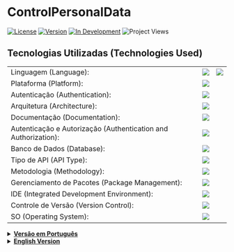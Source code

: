   # ControlPersonalData
  [![License](https://img.shields.io/badge/License-MIT-blue.svg)](https://opensource.org/licenses/MIT)
  [![Version](https://img.shields.io/badge/Version-1.0-brightgreen)](https://github.com/seu-usuario/seu-projeto)
  [![In Development](https://img.shields.io/badge/Status-In%20Development-yellow)](https://github.com/seu-usuario/seu-projeto)
  ![Project Views](https://komarev.com/ghpvc/?username=seu-usuario&label=Project%20Views&color=brightgreen)

  ## Tecnologias Utilizadas (Technologies Used)
  <table>
    <tr>
      <td>Linguagem (Language):</td>
      <td><img src="https://img.shields.io/badge/C%23-239120?style=for-the-badge&logo=c-sharp&logoColor=white"></td>
      <td><img src="https://img.shields.io/badge/JSON-5E5C5C?style=for-the-badge&logo=json&logoColor=white"></td>
    </tr>
    <tr>
      <td>Plataforma (Platform):</td>
      <td><img src="https://img.shields.io/badge/.NET-512BD4?style=for-the-badge&logo=dotnet&logoColor=white"></td>
    </tr>
    <tr>
      <td>Autenticação (Authentication):</td>
      <td><img src="https://img.shields.io/badge/JWT-000000?style=for-the-badge&logo=JSON%20web%20tokens&logoColor=white"></td>
    </tr>
    <tr>
      <td>Arquitetura (Architecture):</td>
      <td><img src="https://img.shields.io/badge/Clean-brightgreen?style=for-the-badge"></td>
    </tr>
    <tr>
      <td>Documentação (Documentation):</td>
      <td><img src="https://img.shields.io/badge/Swagger-85EA2D?style=for-the-badge&logo=Swagger&logoColor=white"></td>
    </tr>
    <tr>
      <td>Autenticação e Autorização (Authentication and Authorization):</td>
      <td><img src="https://img.shields.io/badge/Identity-333333?style=for-the-badge&logo=identity&logoColor=white"></td>
    </tr>
    <tr>
      <td>Banco de Dados (Database):</td>
      <td><img src="https://img.shields.io/badge/Microsoft%20SQL%20Server-CC2927?style=for-the-badge&logo=microsoft%20sql%20server&logoColor=white"></td>
    </tr>
    <tr>
      <td>Tipo de API (API Type):</td>
      <td><img src="https://img.shields.io/badge/REST%20API-009688?style=for-the-badge"></td>
    </tr>
    <tr>
      <td>Metodologia (Methodology):</td>
      <td><img src="https://img.shields.io/badge/DDD-FF5733?style=for-the-badge"></td>
    </tr>
    <tr>
      <td>Gerenciamento de Pacotes (Package Management):</td>
      <td><img src="https://img.shields.io/badge/NuGet-004880?style=for-the-badge&logo=nuget&logoColor=white"></td>
    </tr>
    <tr>
      <td>IDE (Integrated Development Environment):</td>
      <td><img src="https://img.shields.io/badge/Visual_Studio-5C2D91?style=for-the-badge&logo=visual%20studio&logoColor=white"></td>
    </tr>
    <tr>
      <td>Controle de Versão (Version Control):</td>
      <td><img src="https://img.shields.io/badge/GIT-E44C30?style=for-the-badge&logo=git&logoColor=white"></td>
    </tr>
    <tr>
      <td>SO (Operating System):</td>
      <td><img src="https://img.shields.io/badge/Windows_11-0078d4?style=for-the-badge&logo=windows-11&logoColor=white"></td>
    </tr>
  </table>
  
<details>
  <summary><strong><a href="#versao-em-portugues">Versão em Português</a></strong></summary>
  <h2 id="versao-em-portugues">Versão em Português</h2>

  ## Descrição
  O Sistema de Controle de Dados de Usuários é uma aplicação que permite gerenciar informações de usuários de forma eficiente e segura. Ele oferece diversas funcionalidades para facilitar o gerenciamento de dados, tornando-o uma solução poderosa para       empresas e organizações que precisam controlar informações de usuários de maneira organizada e acessível.

  ## Funcionalidades Principais
  - Cadastro de Usuários: Os administradores podem adicionar novos usuários ao sistema, fornecendo informações essenciais, como nome, sobrenome, endereço de e-mail, número de telefone, etc.
  - Autenticação de Usuários: Para realizar qualquer modificação nos dados, é necessário fazer login, garantindo a segurança das informações.
  - Busca de Dados: Os usuários podem buscar informações específicas no banco de dados, permitindo uma recuperação rápida e precisa das informações desejadas.
  - Filtragem Avançada: O sistema oferece opções de filtragem avançada para refinar os resultados da busca, como datas de registro, categorias de usuários, etc.
  - Atualização de Dados: Os administradores podem atualizar informações de usuários, garantindo que os dados permaneçam sempre precisos.
  - Geração de PDF: Uma funcionalidade poderosa é a capacidade de gerar relatórios em formato PDF contendo os dados dos usuários, facilitando o compartilhamento e a impressão de informações importantes.

  ## Como Começar
  - Para começar a usar o Sistema de Controle de Dados de Usuários, siga estas etapas:
  - Clone o repositório ou faça o download do projeto.
  - Instale as dependências necessárias usando [Inserir instruções de instalação de dependências].
  - Configure o banco de dados com as informações apropriadas.
  - Inicie o servidor da aplicação usando [Inserir comando de inicialização].
  - Acesse o sistema no seu navegador e comece a explorar as funcionalidades.

  ## Arquitetura Limpa
  Arquitetura limpa é um conceito proposto por Robert C. Martin, em seu livro "Clean Architecture", como uma forma de construir soluções de software altamente flexíveis e sustentáveis. O conceito é baseado em boas práticas de arquitetura hexagonal e 
  cebola, entre outras, que já propunham a separação de responsabilidades em camadas e tem como objetivo produzir sistemas com as seguintes características:
  - Independente de framework
  - Testáveis
  - Independentes da interface do usuário
  - Independentes do banco de dados
  - Independentes de qualquer agente externo
    
  ### Sobre Clean Architecture e suas responsabilidades
  - Domínio (Domain):
    Essa camada é responsável por todas as suas entidades, enumerações, exceções, abstrações (interfaces por exemplo), tipos e lógicas específicas ao seu domínio.
  - Aplicação (Application):
    Essa camada é responsável por toda lógica da sua aplicação. Ela depende da camada de domínio mas não tem dependência com nenhuma outra camada ou projeto. Essa camada descreve abstrações que são implementadas nas camadas de fora.
    Se por acaso você precisar implementar um acesso a dados, por exemplo o Entity Framework, essa implementação ficaria fora dessa camada (em infraestrutura), porém a abstração seria implementada aqui.
  - Infraestrutura (Infrastructure):
    Essa camada é responsável por conter classes que acessem recursos externos a nossa aplicação, como por exemplo web services, emails ou até mesmo acesso a disco. Essas classes devem implementar abstrações da camada de aplicação.
  - Interface de Usuário (UI):
    Essa camada é responsável pela interface de usuário, no caso desse projeto temos um exemplo simples utilizando Angular 8 e ASP.NET Core 3. Essa camada depende da aplicação e infraestrutura porém toda dependência que vier de infraestrutura é apenas 
    para consumir injeção de dependências.

  ## Projetos
  - ControlPersonalData.API: Controllers, Models
  - ControlPersonalData.Application: Regras de domínio da aplicação, mapeamentos, serviços, DTOs
  - ControlPersonalData.Domain: Modelo de domínio, regras de negócio e interfaces
  - ControlPersonalData.Infra.Data: EF Core, Contexto, Configurações, Migrations e Repositório
  - ControlPersonalData.Infra.IoC: Injeção de dependência, registros dos serviços

  ## Relacionamento e Dependências entre Projetos
  - ControlPersonalData.Domain: Não possui nenhuma dependência
  - ControlPersonalData.Application: Dependência com o Domain
  - ControlPersonalData.Infra.Data: Dependência com o Domain
  - ControlPersonalData.Infra.IoC: Dependência com o Domain, Application e Infra.Data
  - ControlPersonalData.API: Dependência com o Infra.IoC
</details>

<details>
  <summary><strong><a href="#english-version">English Version</a></strong></summary>
  <h2 id="english-version">English Version</h2>

  ## Description
  The User Data Control System is an application that allows efficient and secure management of user information. It offers various features to facilitate data management, making it a powerful solution for companies and organizations that need to control   user information in an organized and accessible manner.

  ## Key Features
  - User Registration: Administrators can add new users to the system, providing essential information such as name, last name, email address, phone number, etc.
  - User Authentication: To make any modifications to the data, logging in is required, ensuring the security of the information.
  - Data Search: Users can search for specific information in the database, allowing quick and precise retrieval of desired information.
  - Advanced Filtering: The system provides advanced filtering options to refine search results, such as registration dates, user categories, etc.
  - Data Update: Administrators can update user information, ensuring that the data remains accurate.
  - PDF Generation: A powerful feature is the ability to generate reports in PDF format containing user data, making it easy to share and print important information.

  ## Getting Started
  - To begin using the User Data Control System, follow these steps:
  - Clone the repository or download the project.
  - Install the necessary dependencies using [Insert dependency installation instructions].
  - Configure the database with the appropriate information.
  - Start the application server using [Insert startup command].
  - Access the system in your web browser and begin exploring the features.

  ## Clean Architecture
  Clean architecture is a concept proposed by Robert C. Martin in his book "Clean Architecture" as a way to build highly flexible and sustainable software solutions. The concept is based on best practices of hexagonal and onion architecture, among 
  others, which already proposed the separation of responsibilities in layers and aims to produce systems with the following characteristics:
  - Independent of framework
  - Testable
  - Independent of the user interface
  - Independent of the database
  - Independent of any external agent

  ### About Clean Architecture and Its Responsibilities
  - Domain:
    This layer is responsible for all your entities, enumerations, exceptions, abstractions (such as interfaces), types, and domain-specific logic.
  - Application:
    This layer is responsible for all the application's logic. It depends on the domain layer but has no dependencies on any other layer or project. This layer describes abstractions that are implemented in outer layers.
    If you need to implement data access, such as using Entity Framework, the implementation would be located outside this layer (in infrastructure), but the abstraction would be implemented here.
  - Infrastructure:
    This layer is responsible for containing classes that access resources external to our application, such as web services, emails, or even file access. These classes should implement abstractions from the application layer.
  - User Interface (UI):
    This layer is responsible for the user interface. In this project's case, we have a simple example using Angular 8 and ASP.NET Core 3. This layer depends on the application and infrastructure layers, but any dependency coming from the infrastructure 
    is only for dependency injection.

  ## Projects
  - ControlPersonalData.API: Controllers, Models
  - ControlPersonalData.Application: Application domain rules, mappings, services, DTOs
  - ControlPersonalData.Domain: Domain model, business rules, and interfaces
  - ControlPersonalData.Infra.Data: EF Core, Context, Configurations, Migrations, and Repository
  - ControlPersonalData.Infra.IoC: Dependency injection, service registrations

  ## Relationships and Dependencies between Projects
  - ControlPersonalData.Domain: Has no dependencies
  - ControlPersonalData.Application: Dependency on the Domain
  - ControlPersonalData.Infra.Data: Dependency on the Domain
  - ControlPersonalData.Infra.IoC: Dependency on the Domain, Application, and Infra.Data
  - ControlPersonalData.API: Dependency on Infra.IoC
</details>

